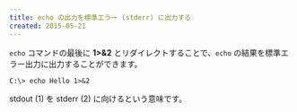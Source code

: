 ```yaml
---
title: echo の出力を標準エラー (stderr) に出力する
created: 2015-05-21
---
```


`echo` コマンドの最後に **1>&2** とリダイレクトすることで、`echo` の結果を標準エラー出力に出力することができます。

```dos
C:\> echo Hello 1>&2
```

stdout (1) を stderr (2) に向けるという意味です。
